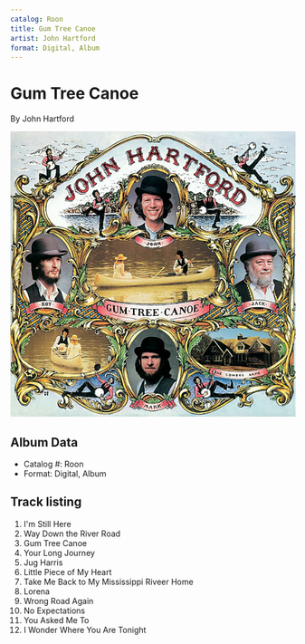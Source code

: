 ```yaml
---
catalog: Roon
title: Gum Tree Canoe
artist: John Hartford
format: Digital, Album
---
```


# Gum Tree Canoe

By John Hartford

![](../../assets/albumcovers/John_Hartford-Gum_Tree_Canoe.png)

## Album Data

- Catalog #: Roon
- Format: Digital, Album


## Track listing


1. I'm Still Here
2. Way Down the River Road
3. Gum Tree Canoe
4. Your Long Journey
5. Jug Harris
6. Little Piece of My Heart
7. Take Me Back to My Mississippi Riveer Home
8. Lorena
9. Wrong Road Again
10. No Expectations
11. You Asked Me To
12. I Wonder Where You Are Tonight

